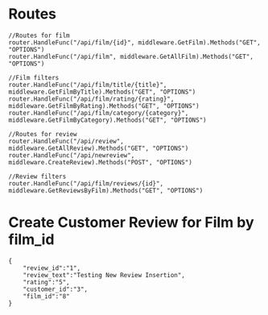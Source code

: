 # Routes

	//Routes for film
	router.HandleFunc("/api/film/{id}", middleware.GetFilm).Methods("GET", "OPTIONS")
	router.HandleFunc("/api/film", middleware.GetAllFilm).Methods("GET", "OPTIONS")
	
	//Film filters
	router.HandleFunc("/api/film/title/{title}", middleware.GetFilmByTitle).Methods("GET", "OPTIONS")
	router.HandleFunc("/api/film/rating/{rating}", middleware.GetFilmByRating).Methods("GET", "OPTIONS")
	router.HandleFunc("/api/film/category/{category}", middleware.GetFilmByCategory).Methods("GET", "OPTIONS")

	//Routes for review
	router.HandleFunc("/api/review", middleware.GetAllReview).Methods("GET", "OPTIONS")
	router.HandleFunc("/api/newreview", middleware.CreateReview).Methods("POST", "OPTIONS")
	
	//Review filters
	router.HandleFunc("/api/film/reviews/{id}", middleware.GetReviewsByFilm).Methods("GET", "OPTIONS")

# Create Customer Review for Film by film_id

	{
	    "review_id":"1",
	    "review_text":"Testing New Review Insertion",
	    "rating":"5",
	    "customer_id":"3",
	    "film_id":"8"
	}
